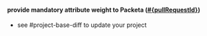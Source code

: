 #### provide mandatory attribute weight to Packeta ([#{pullRequestId}](https://github.com/shopsys/shopsys/pull/{pullRequestId}))

-   see #project-base-diff to update your project
